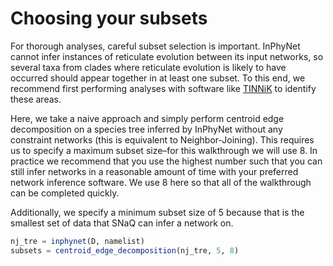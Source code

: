 # Choosing your subsets

For thorough analyses, careful subset selection is important. InPhyNet cannot infer instances of reticulate evolution between its input networks, so several taxa from clades where reticulate evolution is likely to have occurred should appear together in at least one subset. To this end, we recommend first performing analyses with software like [TINNiK](https://cran.r-project.org/web/packages/MSCquartets/vignettes/TINNIK.html) to identify these areas.

Here, we take a naive approach and simply perform centroid edge decomposition on a species tree inferred by InPhyNet without any constraint networks (this is equivalent to Neighbor-Joining). This requires us to specify a maximum subset size–for this walkthrough we will use $8$. In practice we recommend that you use the highest number such that you can still infer networks in a reasonable amount of time with your preferred network inference software. We use $8$ here so that all of the walkthrough can be completed quickly.

Additionally, we specify a minimum subset size of $5$ because that is the smallest set of data that SNaQ can infer a network on.

```julia
nj_tre = inphynet(D, namelist)
subsets = centroid_edge_decomposition(nj_tre, 5, 8)
```

